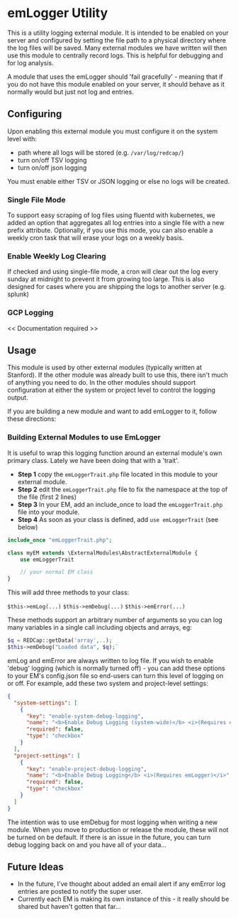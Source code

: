 # emLogger Utility

This is a utility logging external module.  It is intended to be enabled on your server and configured by setting the file path to a physical directory where the log files will be saved.  Many external modules we have written will then use this module to centrally record logs.  This is helpful for debugging and for log analysis.

A module that uses the emLogger should 'fail gracefully' - meaning that if you do not have this module enabled on your server, it should behave as it normally would but just not log and entries.

## Configuring

Upon enabling this external module you must configure it on the system level with:
  * path where all logs will be stored (e.g. `/var/log/redcap/`)
  * turn on/off TSV logging
  * turn on/off json logging

You must enable either TSV or JSON logging or else no logs will be created.

### Single File Mode
To support easy scraping of log files using fluentd with kubernetes, we added an option that aggregates all log entries
into a single file with a new prefix attribute.  Optionally, if you use this mode, you can also enable a weekly cron
task that will erase your logs on a weekly basis.

### Enable Weekly Log Clearing
If checked and using single-file mode, a cron will clear out the log every sunday at midnight to prevent it from growing too large.  This is also designed for cases where you are shipping the logs to another server (e.g. splunk)

### GCP Logging
<< Documentation required >>

## Usage

This module is used by other external modules (typically written at Stanford).  If the other module was already built
 to use this, there isn't much of anything you need to do.  In the other modules should support configuration at either
 the system or project level to control the logging output.

If you are building a new module and want to add emLogger to it, follow these directions:

### Building External Modules to use EmLogger

It is useful to wrap this logging function around an external module's own primary class. Lately we have been doing that
with a 'trait'.

* **Step 1** copy the `emLoggerTrait.php` file located in this module to your external module.
* **Step 2** edit the `emLoggerTrait.php` file to fix the namespace at the top of the file (first 2 lines)
* **Step 3** In your EM, add an include_once to load the `emLoggerTrait.php` file into your module.
* **Step 4** As soon as your class is defined, add `use emLoggerTrait` (see below)

```php
include_once "emLoggerTrait.php";

class myEM extends \ExternalModules\AbstractExternalModule {
    use emLoggerTrait

    // your normal EM class
}
```

This will add three methods to your class:

 `$this->emLog(...)`
 `$this->emDebug(...)`
 `$this->emError(...)`


These methods support an arbitrary number of arguments so you can log many variables in a single call including objects and arrays, eg:

```php
$q = REDCap::getData('array',..);
$this->emDebug("Loaded data", $q);`
```

emLog and emError are always written to log file.  If you wish to enable 'debug' logging (which is normally turned off) - you can add these options to your EM's config.json file so end-users can turn this level of logging on or off. For example, add these two system and project-level settings:

```json
{
  "system-settings": [
    {
      "key": "enable-system-debug-logging",
      "name": "<b>Enable Debug Logging (system-wide)</b> <i>(Requires emLogger)</i>",
      "required": false,
      "type": "checkbox"
    }
  ],
  "project-settings": [
    {
      "key": "enable-project-debug-logging",
      "name": "<b>Enable Debug Logging</b> <i>(Requires emLogger)</i>",
      "required": false,
      "type": "checkbox"
    }
  ]
}
```

The intention was to use emDebug for most logging when writing a new module.  When you move to production or release the module, these will not be turned on be default.  If there is an issue in the future, you can turn debug logging back on and you have all of your data...

## Future Ideas

* In the future, I've thought about added an email alert if any emError log entries are posted to notify the super user.
* Currently each EM is making its own instance of this - it really should be shared but haven't gotten that far...
